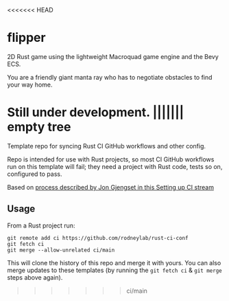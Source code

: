 <<<<<<< HEAD
# flipper

2D Rust game using the lightweight Macroquad game engine and the Bevy ECS.

You are a friendly giant manta ray who has to negotiate obstacles to find your
way home.

Still under development.
||||||| empty tree
=======
Template repo for syncing Rust CI GitHub workflows and other config.

Repo is intended for use with Rust projects, so most CI GitHub workflows run on
this template will fail; they need a project with Rust code, tests so on, configured to pass.

Based on
[process described by Jon Gjengset in this Setting up CI stream](https://www.youtube.com/watch?v=xUH-4y92jPg)

## Usage

From a Rust project run:

```shell
git remote add ci https://github.com/rodneylab/rust-ci-conf
git fetch ci
git merge --allow-unrelated ci/main
```

This will clone the history of this repo and merge it with yours. You can also
merge updates to these templates (by running the `git fetch ci` & `git merge`
steps above again).
>>>>>>> ci/main
